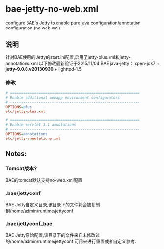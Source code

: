 # bae-jetty-no-web.xml
configure BAE's Jetty to enable pure java configuration/annotation configuration (no web.xml)

## 说明
针对BAE使用的Jetty的start.ini配置,启用了jetty-plus.xml和jetty-annotations.xml
以下修改最新验证于2015/11/04 BAE java-jetty： open-jdk7 + **jetty-9.0.6.v20130930** + lighttpd-1.5

### 修改
```ini
# ===========================================================
# Enable additional webapp environment configurators
# -----------------------------------------------------------
OPTIONS=plus
etc/jetty-plus.xml

# ===========================================================
# Enable servlet 3.1 annotations
# -----------------------------------------------------------
OPTIONS=annotations
etc/jetty-annotations.xml
```
## Notes:
### Tomcat版本?
BAE的tomcat默认支持no-web.xml配置

### .bae/jettyconf
BAE Jetty自定义目录,该目录下的文件将会被复制到/home/admin/runtime/jettyconf

### .bae/jettyconf_bae
BAE Jetty原始配置,该目录下的文件来自未修改过的/home/admin/runtime/jettyconf
可用来进行重置或者自定义参考.
